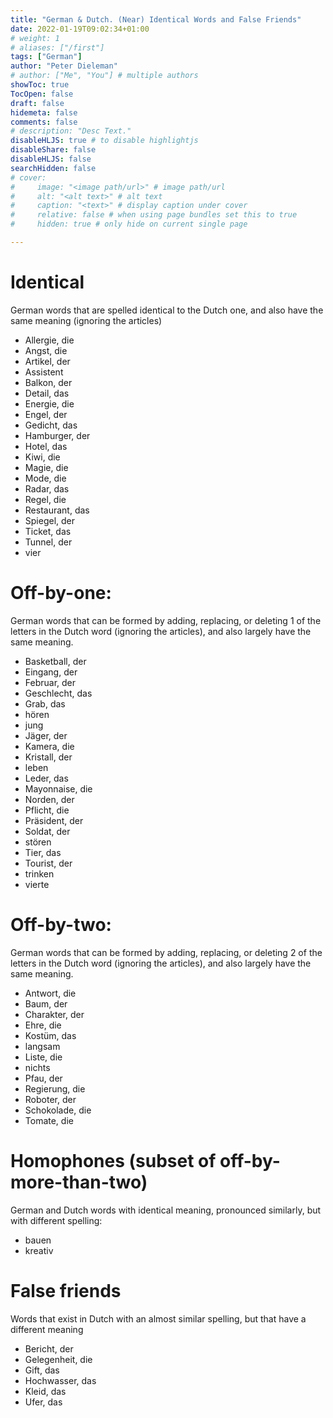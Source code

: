 ```yaml
---
title: "German & Dutch. (Near) Identical Words and False Friends"
date: 2022-01-19T09:02:34+01:00
# weight: 1
# aliases: ["/first"]
tags: ["German"]
author: "Peter Dieleman"
# author: ["Me", "You"] # multiple authors
showToc: true
TocOpen: false
draft: false
hidemeta: false
comments: false
# description: "Desc Text."
disableHLJS: true # to disable highlightjs
disableShare: false
disableHLJS: false
searchHidden: false
# cover:
#     image: "<image path/url>" # image path/url
#     alt: "<alt text>" # alt text
#     caption: "<text>" # display caption under cover
#     relative: false # when using page bundles set this to true
#     hidden: true # only hide on current single page

---
```


# Identical

German words that are spelled identical to the Dutch one, and also have the same meaning (ignoring the articles)

- Allergie, die
- Angst, die
- Artikel, der
- Assistent
- Balkon, der
- Detail, das
- Energie, die
- Engel, der
- Gedicht, das
- Hamburger, der
- Hotel, das
- Kiwi, die
- Magie, die
- Mode, die
- Radar, das
- Regel, die
- Restaurant, das
- Spiegel, der
- Ticket, das
- Tunnel, der
- vier

# Off-by-one:

German words that can be formed by adding, replacing, or deleting 1 of the letters in the Dutch word (ignoring the articles), and also largely have the same meaning.

- Basketball, der
- Eingang, der
- Februar, der
- Geschlecht, das
- Grab, das
- hören
- jung
- Jäger, der
- Kamera, die
- Kristall, der
- leben
- Leder, das
- Mayonnaise, die
- Norden, der
- Pflicht, die
- Präsident, der
- Soldat, der
- stören
- Tier, das
- Tourist, der
- trinken
- vierte 

# Off-by-two:

German words that can be formed by adding, replacing, or deleting 2 of the letters in the Dutch word (ignoring the articles), and also largely have the same meaning.

- Antwort, die
- Baum, der
- Charakter, der
- Ehre, die
- Kostüm, das
- langsam
- Liste, die
- nichts
- Pfau, der
- Regierung, die
- Roboter, der
- Schokolade, die
- Tomate, die

# Homophones (subset of off-by-more-than-two)

German and Dutch words with identical meaning, pronounced similarly, but with different spelling:

- bauen
- kreativ


# False friends

Words that exist in Dutch with an almost similar spelling, but that have a different meaning

- Bericht, der
- Gelegenheit, die
- Gift, das
- Hochwasser, das
- Kleid, das
- Ufer, das
